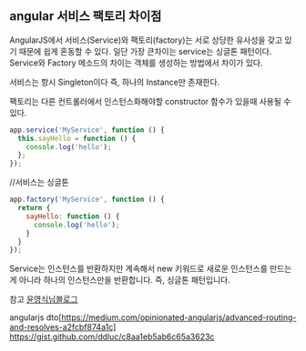 ## angular 서비스 팩토리 차이점
AngularJS에서 서비스(Service)와 팩토리(factory)는 서로 상당한 유사성을 갖고 있기 때문에 쉽게 혼동할 수 있다. 일단 가장 큰차이는 service는 싱글톤 패턴이다. Service와 Factory 메소드의 차이는 객체를 생성하는 방법에서 차이가 있다.

서비스는 항시 Singleton이다 즉, 하나의 Instance만 존재한다.

팩토리는 다른 컨트롤러에서 인스턴스화해야할 constructor 함수가 있을때 사용될 수 있다.


```javascript
app.service('MyService', function () {
  this.sayHello = function () {
    console.log('hello');
  };
});
```

//서비스는 싱글톤


```javascript
app.factory('MyService', function () {
  return {
    sayHello: function () {
      console.log('hello');
    }
  }
});
```
Service는 인스턴스를 반환하지만 계속해서 new 키워드로 새로운 인스턴스를 만드는게 아니라 하나의 인스턴스만을 반환합니다. 즉, 싱글톤 패턴입니다.


참고
[윤영식님블로그](http://mobicon.tistory.com/329)


angularjs dto[https://medium.com/opinionated-angularjs/advanced-routing-and-resolves-a2fcbf874a1c]
https://gist.github.com/ddluc/c8aa1eb5ab6c65a3623c

